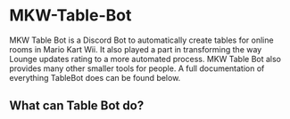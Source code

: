 # MKW-Table-Bot
MKW Table Bot is a Discord Bot to automatically create tables for online rooms in Mario Kart Wii. It also played a part in transforming the way Lounge updates rating to a more automated process. MKW Table Bot also provides many other smaller tools for people.  A full documentation of everything TableBot does can be found below.


		
		
		
## What can Table Bot do?

